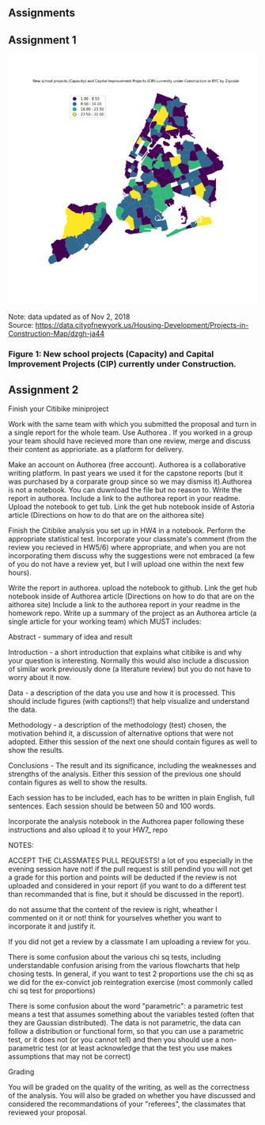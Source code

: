 ## Assignments ##
## Assignment 1 ##

![Alt text](../HW8_mb6203/new_school_projects_in_nyc_by_zip.png)

Note: data updated as of Nov 2, 2018 <br />
Source: https://data.cityofnewyork.us/Housing-Development/Projects-in-Construction-Map/dzgh-ja44

### Figure 1: New school projects (Capacity) and Capital Improvement Projects (CIP) currently under Construction. ###



## Assignment 2 ##
Finish your Citibike miniproject

Work with the same team with which you submitted the proposal and turn in a single report for the whole team. Use Authorea . If you worked in a group your team should have recieved more than one review, merge and discuss their content as apprioriate. as a platform for delivery.

Make an account on Authorea (free account). Authorea is a collaborative writing platform. In past years we used it for the capstone reports (but it was purchased by a corparate group since so we may dismiss it).Authorea is not a notebook. You can duwnload the file but no reason to. Write the report in authorea. Include a link to the authorea report in your readme. Upload the notebook to get tub. Link the get hub notebook inside of Astoria article (Directions on how to do that are on the aithorea site)

Finish the Citibike analysis you set up in HW4 in a notebook. Perform the appropriate statistical test. Incorporate your classmate's comment (from the review you recieved in HW5/6) where appropriate, and when you are not incorporating them discuss why the suggestions were not embraced (a few of you do not have a review yet, but I will upload one within the next few hours).

Write the report in authorea.
upload the notebook to github.
Link the get hub notebook inside of Authorea article (Directions on how to do that are on the aithorea site)
Include a link to the authorea report in your readme in the homework repo.
Write up a summary of the project as an Authorea article (a single article for your working team) which MUST includes:

Abstract -
summary of idea and result

Introduction -
a short introduction that explains what citibike is and why your question is interesting. Normally this would also include a discussion of similar work previously done (a literature review) but you do not have to worry about it now.

Data -
a description of the data you use and how it is processed. This should include figures (with captions!!) that help visualize and understand the data.

Methodology -
a description of the methodology (test) chosen, the motivation behind it, a discussion of alternative options that were not adopted. Either this session of the next one should contain figures as well to show the results.

Conclusions -
The result and its significance, including the weaknesses and strengths of the analysis. Either this session of the previous one should contain figures as well to show the results.

Each session has to be included, each has to be written in plain English, full sentences. Each session should be between 50 and 100 words.

Incorporate the analysis notebook in the Authorea paper following these instructions and also upload it to your HW7_ repo

NOTES:

ACCEPT THE CLASSMATES PULL REQUESTS! a lot of you especially in the evening session have not! if the pull request is still pendind you will not get a grade for this portion and points will be deducted if the review is not uploaded and considered in your report (if you want to do a different test than recommanded that is fine, but it should be discussed in the report).

do not assume that the content of the review is right, wheather I commented on it or not! think for yourselves whether you want to incorporate it and justify it.

If you did not get a review by a classmate I am uploading a review for you.

There is some confusion about the various chi sq tests, including understandable confusion arising from the various flowcharts that help chosing tests. In general, if you want to test 2 proportions use the chi sq as we did for the ex-convict job reintegration exercise (most commonly called chi sq test for proportions)

There is some confusion about the word "parametric": a parametric test means a test that assumes something about the variables tested (often that they are Gaussian distributed). The data is not parametric, the data can follow a distribution or functional form, so that you can use a parametric test, or it does not (or you cannot tell) and then you should use a non-parametric test (or at least acknowledge that the test you use makes assumptions that may not be correct)

Grading

You will be graded on the quality of the writing, as well as the correctness of the analysis. You will also be graded on whether you have discussed and considered the recommandations of your "referees", the classmates that reviewed your proposal.